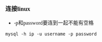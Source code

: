 <font face="SimSun" size=3>

### 连接linux 

- -p和password要连到一起不能有空格
~~~
mysql -h ip -u username -p password
~~~

</font>